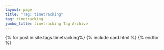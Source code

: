 ```yaml
---
layout: page
title: "Tag: timetracking"
tag: timetracking
jumbo_title: timetracking Tag Archive
---
```


{% for post in site.tags.timetracking%}
{% include card.html %}
{% endfor %}
